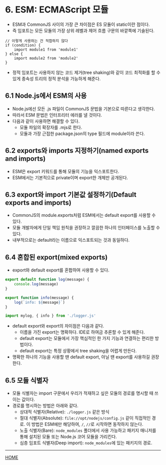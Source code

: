 # 6. ESM: ECMAScript 모듈

- ESM과 CommonJS 사이의 가장 큰 차이점은 ES 모듈이 static이란 점이다.
- 즉 임포트는 모든 모듈의 가장 상위 레벨과 제어 흐름 구문의 바깥쪽에 기술된다.

```
// 이렇게 사용하는 건 적합하지 않다
if (condition) {
    import module1 from 'module1'
} else {
    import module2 from 'module2'
}
```

- 정적 임포트는 사용하지 않는 코드 제거(tree shaking)와 같이 코드 최적화를 할 수 있게 종속성 트리의 정적 분석을 가능하게 해준다.

## 6.1 Node.js에서 ESM의 사용

- Node.js에선 모든 .js 파일이 CommonJS 문법을 기본으로 따른다고 생각한다.
- 따라서 ESM 문법은 인터프리터 에러를 낼 것이다.
- 다음과 같이 사용하면 해결할 수 있다.
    - 모듈 파일의 확장자를 .mjs로 한다.
    - 모듈과 가장 근접한 package.json의 type 필드에 module이라 쓴다.

## 6.2 exports와 imports 지정하기(named exports and imports)

- ESM은 export 키워드를 통해 모듈의 기능을 익스포트한다.
- ESM에서는 기본적으로 private이며 export한 개체만 공개된다.

## 6.3 export와 import 기본값 설정하기(Default exports and imports)

- CommonJS의 module.exports처럼 ESM에서는 default export를 사용할 수 있다.
- 모듈 개발자에게 단일 책임 원칙을 권장하고 깔끔한 하나의 인터페이스를 노출할 수 있다.
- 내부적으로는 default라는 이름으로 익스포트되는 것과 동일하다.

## 6.4 혼합된 export(mixed exports)

- export와 default export를 혼합하여 사용할 수 있다.

```js
export default function log(message) {
    console.log(message)
}

export function info(message) {
    log(`info: ${message}`)
}
```

```js
import mylog, { info } from './logger.js'
```

- default export와 export의 차이점은 다음과 같다.
    - 이름을 가진 export는 명확하다. IDE로 하여금 추론할 수 있게 해준다.
    - default export는 모듈에서 가장 핵심적인 한 가지 기능과 연결하는 편리한 방법이다.
    - default export는 특정 상황에서 tree shaking을 어렵게 만든다.
- 명확한 하나의 기능을 사용할 땐 default export, 아닐 땐 export를 사용하길 권장한다.

## 6.5 모듈 식별자

- 모듈 식별자는 import 구문에서 우리가 적재하고 싶은 모듈의 경로를 명시할 때 쓰이는 값이다.
- 경로를 명시하는 방법은 아래와 같다.
    - 상대적 식별자(Relative): `./logger.js` 같은 방식
    - 절대 식별자(Absolute): `file://opt/nodejs/config.js` 같이 직접적인 경로. 이 방법은 ESM에만 해당하여, `/`, `//`로 시작하면 동작하지 않는다.
    - 노출 식별자(Bare): `node_modules` 폴더에서 사용 가능하고 패키지 매니저를 통해 설치된 모듈 또는 Node.js 코어 모듈을 가리킨다.
    - 심층 임포트 식별자(Deep import): `node_modules`에 있는 패키지의 경로.

-----
[HOME](./index.md)
